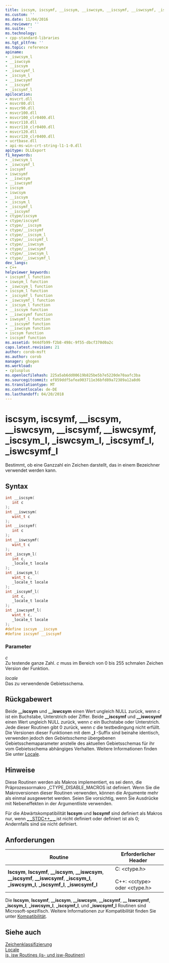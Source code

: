 ```yaml
---
title: iscsym, iscsymf, __iscsym, __iswcsym, __iscsymf, __iswcsymf, _iscsym_l, _iswcsym_l, _iscsymf_l, _iswcsymf_l | Microsoft-Dokumentation
ms.custom: ''
ms.date: 11/04/2016
ms.reviewer: ''
ms.suite: ''
ms.technology:
- cpp-standard-libraries
ms.tgt_pltfrm: ''
ms.topic: reference
apiname:
- _iswcsym_l
- __iswcsym
- __iscsym
- _iswcsymf_l
- _iscsym_l
- __iswcsymf
- __iscsymf
- _iscsymf_l
apilocation:
- msvcrt.dll
- msvcr80.dll
- msvcr90.dll
- msvcr100.dll
- msvcr100_clr0400.dll
- msvcr110.dll
- msvcr110_clr0400.dll
- msvcr120.dll
- msvcr120_clr0400.dll
- ucrtbase.dll
- api-ms-win-crt-string-l1-1-0.dll
apitype: DLLExport
f1_keywords:
- _iswcsym_l
- _iswcsymf_l
- iscsymf
- iswcsymf
- __iswcsym
- __iswcsymf
- iscsym
- iswcsym
- __iscsym
- _iscsym_l
- _iscsymf_l
- __iscsymf
- ctype/iscsym
- ctype/iscsymf
- ctype/__iscsym
- ctype/__iscsymf
- ctype/__iscsym_l
- ctype/__iscsymf_l
- ctype/__iswcsym
- ctype/__iswcsymf
- ctype/__iswcsym_l
- ctype/__iswcsymf_l
dev_langs:
- C++
helpviewer_keywords:
- iscsymf_l function
- iswsym_l function
- _iswcsym_l function
- iscsym_l function
- _iscsymf_l function
- _iswcsymf_l function
- _iscsym_l function
- __iscsym function
- __iswcsymf function
- iswsymf_l function
- __iscsymf function
- __iswcsym function
- iscsym function
- iscsymf function
ms.assetid: 944dfb99-f2b8-498c-9f55-dbcf370d0a2c
caps.latest.revision: 21
author: corob-msft
ms.author: corob
manager: ghogen
ms.workload:
- cplusplus
ms.openlocfilehash: 225a5ab6dd00619b825be5b7e5220de70aafc3ba
ms.sourcegitcommit: ef859ddf5afea903711e36bfd89a72389a12a8d6
ms.translationtype: MT
ms.contentlocale: de-DE
ms.lasthandoff: 04/20/2018
---
```

# <a name="iscsym-iscsymf-iscsym-iswcsym-iscsymf-iswcsymf-iscsyml-iswcsyml-iscsymfl-iswcsymfl"></a>iscsym, iscsymf, __iscsym, __iswcsym, __iscsymf, __iswcsymf, _iscsym_l, _iswcsym_l, _iscsymf_l, _iswcsymf_l

Bestimmt, ob eine Ganzzahl ein Zeichen darstellt, das in einem Bezeichner verwendet werden kann.

## <a name="syntax"></a>Syntax

```C
int __iscsym(
   int c
);
int __iswcsym(
   wint_t c
);
int __iscsymf(
   int c
);
int __iswcsymf(
   wint_t c
);
int _iscsym_l(
   int c,
   _locale_t locale
);
int _iswcsym_l(
   wint_t c,
   _locale_t locale
);
int _iscsymf_l(
   int c,
   _locale_t locale
);
int _iswcsymf_l(
   wint_t c,
   _locale_t locale
);
#define iscsym __iscsym
#define iscsymf __iscsymf
```

### <a name="parameters"></a>Parameter

*c*<br/>
Zu testende ganze Zahl. *c* muss im Bereich von 0 bis 255 schmalen Zeichen Version der Funktion.

*locale*<br/>
Das zu verwendende Gebietsschema.

## <a name="return-value"></a>Rückgabewert

Beide **__iscsym** und **__iswcsym** einen Wert ungleich NULL zurück, wenn *c* ist ein Buchstabe, Unterstrich oder Ziffer. Beide **__iscsymf** und **__iswcsymf** einen Wert ungleich NULL zurück, wenn *c* ein Buchstabe oder Unterstrich. Jede dieser Routinen gibt 0 zurück, wenn *c* die testbedingung nicht erfüllt. Die Versionen dieser Funktionen mit dem **_l** -Suffix sind beinahe identisch, verwenden jedoch den *Gebietsschema* übergebenen Gebietsschemaparameter anstelle des aktuellen Gebietsschemas für ihr vom Gebietsschema abhängiges Verhalten. Weitere Informationen finden Sie unter [Locale](../../c-runtime-library/locale.md).

## <a name="remarks"></a>Hinweise

Diese Routinen werden als Makros implementiert, es sei denn, die Präprozessormakro _CTYPE_DISABLE_MACROS ist definiert. Wenn Sie die Makroversionen dieser Routinen verwenden, können die Argumente mehr als einmal ausgewertet werden. Seien Sie vorsichtig, wenn Sie Ausdrücke mit Nebeneffekten in der Argumentliste verwenden.

Für die Abwärtskompatibilität **Iscsym** und **Iscsymf** sind definiert als Makros nur, wenn [ &#95; &#95;STDC++&#95; &#95; ](../../preprocessor/predefined-macros.md) ist nicht definiert oder definiert ist als 0; Andernfalls sind sie nicht definiert.

## <a name="requirements"></a>Anforderungen

|Routine|Erforderlicher Header|
|-------------|---------------------|
|**Iscsym**, **Iscsymf**, **__iscsym**, **__iswcsym**, **__iscsymf**, **__iswcsymf**, **_iscsym_l**, **_iswcsym_l**, **_iscsymf_l**, **_iswcsymf_l**|C: \<ctype.h><br /><br /> C++: \<cctype> oder \<ctype.h>|

Die **Iscsym**, **Iscsymf**, **__iscsym**, **__iswcsym**, **__iscsymf**, **__ Iswcsymf**, **_iscsym_l**, **_iswcsym_l**, **_iscsymf_l**, und **_iswcsymf_l** Routinen sind Microsoft-spezifisch. Weitere Informationen zur Kompatibilität finden Sie unter [Kompatibilität](../../c-runtime-library/compatibility.md).

## <a name="see-also"></a>Siehe auch

[Zeichenklassifizierung](../../c-runtime-library/character-classification.md)<br/>
[Locale](../../c-runtime-library/locale.md)<br/>
[is, isw Routines (is- und isw-Routinen)](../../c-runtime-library/is-isw-routines.md)<br/>
